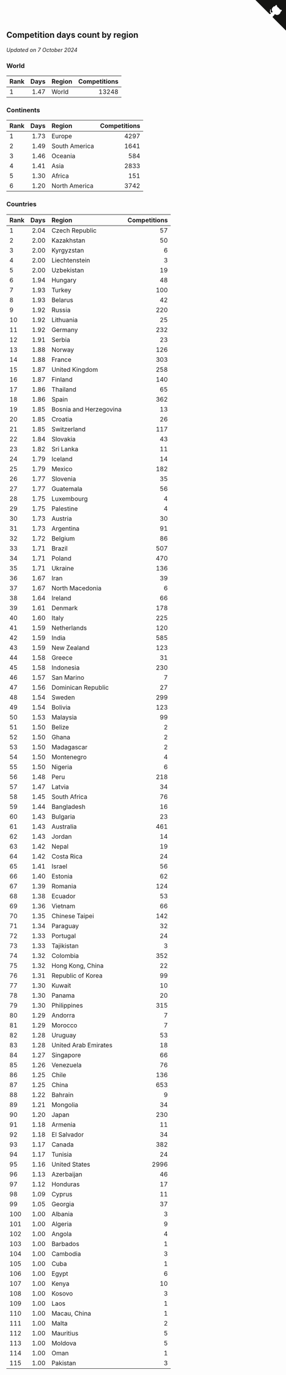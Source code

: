 ## Competition days count by region

*Updated on  7 October 2024*


### World

| Rank | Days | Region | Competitions |
| :--- | ---: | :--- | ---: |
| 1 | 1.47 | World | 13248 |

### Continents

| Rank | Days | Region | Competitions |
| :--- | ---: | :--- | ---: |
| 1 | 1.73 | Europe | 4297 |
| 2 | 1.49 | South America | 1641 |
| 3 | 1.46 | Oceania | 584 |
| 4 | 1.41 | Asia | 2833 |
| 5 | 1.30 | Africa | 151 |
| 6 | 1.20 | North America | 3742 |

### Countries

| Rank | Days | Region | Competitions |
| :--- | ---: | :--- | ---: |
| 1 | 2.04 | Czech Republic | 57 |
| 2 | 2.00 | Kazakhstan | 50 |
| 3 | 2.00 | Kyrgyzstan | 6 |
| 4 | 2.00 | Liechtenstein | 3 |
| 5 | 2.00 | Uzbekistan | 19 |
| 6 | 1.94 | Hungary | 48 |
| 7 | 1.93 | Turkey | 100 |
| 8 | 1.93 | Belarus | 42 |
| 9 | 1.92 | Russia | 220 |
| 10 | 1.92 | Lithuania | 25 |
| 11 | 1.92 | Germany | 232 |
| 12 | 1.91 | Serbia | 23 |
| 13 | 1.88 | Norway | 126 |
| 14 | 1.88 | France | 303 |
| 15 | 1.87 | United Kingdom | 258 |
| 16 | 1.87 | Finland | 140 |
| 17 | 1.86 | Thailand | 65 |
| 18 | 1.86 | Spain | 362 |
| 19 | 1.85 | Bosnia and Herzegovina | 13 |
| 20 | 1.85 | Croatia | 26 |
| 21 | 1.85 | Switzerland | 117 |
| 22 | 1.84 | Slovakia | 43 |
| 23 | 1.82 | Sri Lanka | 11 |
| 24 | 1.79 | Iceland | 14 |
| 25 | 1.79 | Mexico | 182 |
| 26 | 1.77 | Slovenia | 35 |
| 27 | 1.77 | Guatemala | 56 |
| 28 | 1.75 | Luxembourg | 4 |
| 29 | 1.75 | Palestine | 4 |
| 30 | 1.73 | Austria | 30 |
| 31 | 1.73 | Argentina | 91 |
| 32 | 1.72 | Belgium | 86 |
| 33 | 1.71 | Brazil | 507 |
| 34 | 1.71 | Poland | 470 |
| 35 | 1.71 | Ukraine | 136 |
| 36 | 1.67 | Iran | 39 |
| 37 | 1.67 | North Macedonia | 6 |
| 38 | 1.64 | Ireland | 66 |
| 39 | 1.61 | Denmark | 178 |
| 40 | 1.60 | Italy | 225 |
| 41 | 1.59 | Netherlands | 120 |
| 42 | 1.59 | India | 585 |
| 43 | 1.59 | New Zealand | 123 |
| 44 | 1.58 | Greece | 31 |
| 45 | 1.58 | Indonesia | 230 |
| 46 | 1.57 | San Marino | 7 |
| 47 | 1.56 | Dominican Republic | 27 |
| 48 | 1.54 | Sweden | 299 |
| 49 | 1.54 | Bolivia | 123 |
| 50 | 1.53 | Malaysia | 99 |
| 51 | 1.50 | Belize | 2 |
| 52 | 1.50 | Ghana | 2 |
| 53 | 1.50 | Madagascar | 2 |
| 54 | 1.50 | Montenegro | 4 |
| 55 | 1.50 | Nigeria | 6 |
| 56 | 1.48 | Peru | 218 |
| 57 | 1.47 | Latvia | 34 |
| 58 | 1.45 | South Africa | 76 |
| 59 | 1.44 | Bangladesh | 16 |
| 60 | 1.43 | Bulgaria | 23 |
| 61 | 1.43 | Australia | 461 |
| 62 | 1.43 | Jordan | 14 |
| 63 | 1.42 | Nepal | 19 |
| 64 | 1.42 | Costa Rica | 24 |
| 65 | 1.41 | Israel | 56 |
| 66 | 1.40 | Estonia | 62 |
| 67 | 1.39 | Romania | 124 |
| 68 | 1.38 | Ecuador | 53 |
| 69 | 1.36 | Vietnam | 66 |
| 70 | 1.35 | Chinese Taipei | 142 |
| 71 | 1.34 | Paraguay | 32 |
| 72 | 1.33 | Portugal | 24 |
| 73 | 1.33 | Tajikistan | 3 |
| 74 | 1.32 | Colombia | 352 |
| 75 | 1.32 | Hong Kong, China | 22 |
| 76 | 1.31 | Republic of Korea | 99 |
| 77 | 1.30 | Kuwait | 10 |
| 78 | 1.30 | Panama | 20 |
| 79 | 1.30 | Philippines | 315 |
| 80 | 1.29 | Andorra | 7 |
| 81 | 1.29 | Morocco | 7 |
| 82 | 1.28 | Uruguay | 53 |
| 83 | 1.28 | United Arab Emirates | 18 |
| 84 | 1.27 | Singapore | 66 |
| 85 | 1.26 | Venezuela | 76 |
| 86 | 1.25 | Chile | 136 |
| 87 | 1.25 | China | 653 |
| 88 | 1.22 | Bahrain | 9 |
| 89 | 1.21 | Mongolia | 34 |
| 90 | 1.20 | Japan | 230 |
| 91 | 1.18 | Armenia | 11 |
| 92 | 1.18 | El Salvador | 34 |
| 93 | 1.17 | Canada | 382 |
| 94 | 1.17 | Tunisia | 24 |
| 95 | 1.16 | United States | 2996 |
| 96 | 1.13 | Azerbaijan | 46 |
| 97 | 1.12 | Honduras | 17 |
| 98 | 1.09 | Cyprus | 11 |
| 99 | 1.05 | Georgia | 37 |
| 100 | 1.00 | Albania | 3 |
| 101 | 1.00 | Algeria | 9 |
| 102 | 1.00 | Angola | 4 |
| 103 | 1.00 | Barbados | 1 |
| 104 | 1.00 | Cambodia | 3 |
| 105 | 1.00 | Cuba | 1 |
| 106 | 1.00 | Egypt | 6 |
| 107 | 1.00 | Kenya | 10 |
| 108 | 1.00 | Kosovo | 3 |
| 109 | 1.00 | Laos | 1 |
| 110 | 1.00 | Macau, China | 1 |
| 111 | 1.00 | Malta | 2 |
| 112 | 1.00 | Mauritius | 5 |
| 113 | 1.00 | Moldova | 5 |
| 114 | 1.00 | Oman | 1 |
| 115 | 1.00 | Pakistan | 3 |


<a href="https://github.com/JustinTimeCuber/wca_statistics" class="github-corner" aria-label="View source on Github"><svg width="80" height="80" viewBox="0 0 250 250" style="fill:#151513; color:#fff; position: absolute; top: 0; border: 0; right: 0;" aria-hidden="true"><path d="M0,0 L115,115 L130,115 L142,142 L250,250 L250,0 Z"></path><path d="M128.3,109.0 C113.8,99.7 119.0,89.6 119.0,89.6 C122.0,82.7 120.5,78.6 120.5,78.6 C119.2,72.0 123.4,76.3 123.4,76.3 C127.3,80.9 125.5,87.3 125.5,87.3 C122.9,97.6 130.6,101.9 134.4,103.2" fill="currentColor" style="transform-origin: 130px 106px;" class="octo-arm"></path><path d="M115.0,115.0 C114.9,115.1 118.7,116.5 119.8,115.4 L133.7,101.6 C136.9,99.2 139.9,98.4 142.2,98.6 C133.8,88.0 127.5,74.4 143.8,58.0 C148.5,53.4 154.0,51.2 159.7,51.0 C160.3,49.4 163.2,43.6 171.4,40.1 C171.4,40.1 176.1,42.5 178.8,56.2 C183.1,58.6 187.2,61.8 190.9,65.4 C194.5,69.0 197.7,73.2 200.1,77.6 C213.8,80.2 216.3,84.9 216.3,84.9 C212.7,93.1 206.9,96.0 205.4,96.6 C205.1,102.4 203.0,107.8 198.3,112.5 C181.9,128.9 168.3,122.5 157.7,114.1 C157.9,116.9 156.7,120.9 152.7,124.9 L141.0,136.5 C139.8,137.7 141.6,141.9 141.8,141.8 Z" fill="currentColor" class="octo-body"></path></svg></a><style>.github-corner:hover .octo-arm{animation:octocat-wave 560ms ease-in-out}@keyframes octocat-wave{0%,100%{transform:rotate(0)}20%,60%{transform:rotate(-25deg)}40%,80%{transform:rotate(10deg)}}@media (max-width:500px){.github-corner:hover .octo-arm{animation:none}.github-corner .octo-arm{animation:octocat-wave 560ms ease-in-out}}</style>
